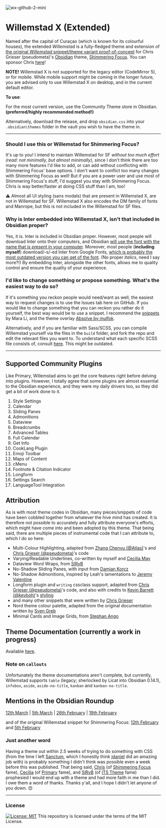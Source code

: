 ![wx-github-2-mini](https://user-images.githubusercontent.com/43155211/159142584-70b88e36-7634-4ddb-9ee1-1a7c11f0b2c9.png)


# Willemstad X (Extended)
Named after the capital of Curaçao (which is known for its colourful houses), the extended _Willemstad_ is a fully-fledged theme and extension of [the original _Willemstad_ snippet/theme variant proof-of-concept](https://github.com/tingmelvin/willemstad) for Chris Grieser (pseudometa)'s [Obsidian](https://obsidian.md/) theme, [Shimmering Focus](https://github.com/chrisgrieser/shimmering-focus). You can sponsor Chris [here](https://ko-fi.com/pseudometa)!

**NOTE!** Willemstad X is not supported for the legacy editor (CodeMirror 5), or for mobile. While mobile support might be coming in the longer future, you are advised only to use Willemstad X on desktop, and in the current default editor.

**To use**:

For the most current version, use the Community Theme store in Obsidian. __(preferred/highly recommended method!)__ 

Alternatively, download the release, and drop `obsidian.css` into your `.obsidian\themes` folder in the vault you wish to have the theme in.

---

### Should I use this or Willemstad for Shimmering Focus?
It's up to you! I intend to maintain Willemstad for SF _without too much effort (read: not minimally, but almost minimally)_, since I don't think there are too many more features I'd like to add, or can add without conflicting with Shimmering Focus' base options. I don't want to conflict too many changes with Shimmering Focus as well! But if you are a power user and use most of Shimmering Focus's stuff, I'd suggest you stay with Shimmering Focus. Chris is way better/faster at doing CSS stuff than I am, too!

⚠️ Almost all UI styling (sans modals) that are present in Willemstad X, are not in Willemstad for SF. Willemstad X also encodes the DM family of fonts and Manrope, but this is not included in the Willemstad for SF files.

### Why is Inter embedded into Willemstad X, isn't that included in Obsidian proper?
Yes, it is. Inter is included in Obsidian proper. However, most people will download Inter onto their computers, and Obsidian [will use the font with the name that is present in your computer](https://publish.obsidian.md/hub/04+-+Guides%2C+Workflows%2C+%26+Courses/Guides/Best+Practices+and+Tips+for+Theme+Development). Moreover, most people (**including myself**) download/-s/-ed Inter from Google Fonts, [which is probably the most outdated version you can get of the font](https://github.com/rsms/inter#alternate-distributions). (No proper _italics_, need I say more?!) By embedding Inter, alongside the other fonts, allows me to quality control and ensure the quality of your experience.

### I'd like to change something or propose something. What's the easiest way to do so?
If it's something you reckon people would need/want as well, the easiest way to request changes is to use the Issues tab here on GitHub. If you would like to change something that you can reckon you rather do it yourself, the best way would be to use a snippet. I recommend the [snippets](https://github.com/Mara-Li/Obsidian-Snippet-collection) by Mara Li, and the theme overlay [Absolve by mulfok](https://github.com/mulfok/obsidian-absolve).

Alternatively, and if you are familiar with Sass/SCSS, you can compile Willemstad yourself via the files in the `build` folder, and fork the repo and edit the relevant files you want to. To understand what each specific SCSS file consists of, consult [here](https://notes.tingmelvin.com/ER-Resources/ER2OWS/ER2OWS-12-CodingNomenclature_WillemstadX#SCSS%20Compile%20Order). This might be outdated.

---

## Supported Community Plugins
Like Primary, Willemstad aims to get the core features right before delving into plugins. However, I totally agree that some plugins are almost essential to the Obsidian experience, and they were my daily drivers too, so they did get a bit of work done to it.
1. Style Settings
2. Calendar
3. Sliding Panes
4. Admonitions
5. Dataview
7. Breadcrumbs
8. Advanced Tables
9. Full Calendar
10. Get Info
11. CookLang Plugin
12. Emoji Toolbar
13. Maps of Content
14. cMenu
15. Footnote & Citation Indicator
16. Longform
17. Settings Search
18. LanguageTool Integration

## Attribution
As is with most theme codes in Obsidian, many pieces/snippets of code have been cobbled together from whatever the hive mind has created. It is therefore not possible to accurately and fully attribute everyone's efforts, which might have come into and been adopted by this theme. That being said, there are multiple pieces of instrumental code that I can attribute to, which I do so here:
- Multi-Colour Highlighting, adapted from [Zhang Chenyu (@Atlas)](https://github.com/zcysxy)'s and [Chris Grieser (@pseudometa)](https://github.com/chrisgrieser)'s code
- Varying/Readable Underlines, co-written by myself and [Cecilia May](https://github.com/ceciliamay)
- Dataview Word Wraps, from [SlRvB](https://github.com/SlRvb)
- No-Shadow Sliding Panes, with input from [Damian Korcz](https://github.com/damiankorcz)
- No-Shadow Admonitions, inspired by Leah's lamentations to [Jeremy Valentine](https://github.com/valentine195)
- Longform plugin and `writing` cssclass support, adapted from [Chris Grieser (@pseudometa)](https://github.com/chrisgrieser)'s code, and also with credits to [Kevin Barrett (@kevboh)](https://github.com/kevboh/longform)'s [styling](https://github.com/kevboh/longform#scene-only-styling)
- and many other snippets that were written by [Chris Grieser](https://github.com/chrisgrieser)
- Nord theme colour palette, adapted from the original documentation written by [Sven Greb](https://github.com/svengreb)
- Minimal Cards and Image Grids, from [Stephan Ango](https://github.com/kepano)

## Theme Documentation (currently a work in progress)
Available [here](https://willemstad.cc).

### Note on `callouts`
Unfortunately the theme documentations aren't complete, but currently, Willemstad supports `table` (legacy; sherlocked by Licat into Obsidian 0.14.1), `infobox`, `aside`, `aside-no-title`, `kanban` and `kanban-no-title`.

## Mentions in the Obsidian Roundup
[12th March](https://www.obsidianroundup.org/2022-03-12/) | [5th March](https://www.obsidianroundup.org/2022-03-05/) | [26th February](https://www.obsidianroundup.org/2022-02-26/) | [19th February](https://www.obsidianroundup.org/2022-02-19/)

and of the original Willemstad snippet for Shimmering Focus:
[12th February](https://www.obsidianroundup.org/2022-02-12/) and [5th February](https://www.obsidianroundup.org/2022-02-05/)

### Just another word
Having a theme out within 2.5 weeks of trying to do something with CSS (from the time I left [Sanctum](https://github.com/jdanielmourao/obsidian-sanctum), which I honestly think [jdaniel](https://github.com/jdanielmourao) did an amazing job with) is probably something I didn't think was possible even a week before this was published.
That being said, [Chris](https://github.com/chrisgrieser) (of [Shimmering Focus](https://github.com/chrisgrieser/shimmering-focus) fame), [Cecilia](https://github.com/ceciliamay) (of [Primary](https://github.com/ceciliamay/obsidianmd-theme-primary) fame), and [SlRvB](https://github.com/SlRvb) (of [ITS Theme](https://github.com/SlRvb/Obsidian--ITS-Theme) fame) prophesied I would end up with a theme and had more faith in me than I did. I owe them a word of thanks. Thanks y'all, and I hope I didn't let anyone of you down. :blush:

---
### License
[![License: MIT](https://img.shields.io/badge/License-MIT-yellow.svg)](https://opensource.org/licenses/MIT)
This repository is licensed under the terms of the MIT License.
